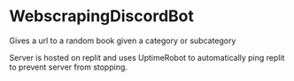 # WebscrapingDiscordBot
Gives a url to a random book given a category or subcategory

Server is hosted on replit and uses UptimeRobot to automatically ping replit to prevent server from stopping.
